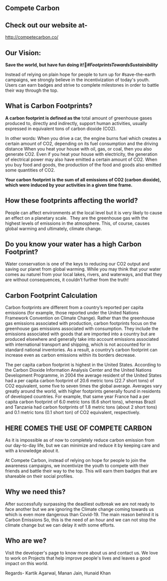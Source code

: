 ## **Compete Carbon**

## Check out our website at-
http://competecarbon.co/

## Our Vision:
**Save the world, but have fun doing it!_#FootprintsTowardsSustainibility_**

Instead of relying on plain hope for people to turn up for #save-the-earth campaigns, we strongly believe in the incentivization of today's youth.  Users can earn badges and strive to complete milestones in order to battle their way through the top.

## What is Carbon Footprints?
**A carbon footprint is defined as the** total amount of greenhouse gases produced to, directly and indirectly, support human activities, usually expressed in equivalent tons of carbon dioxide (CO2).

In other words: When you drive a car, the engine burns fuel which creates a certain amount of CO2, depending on its fuel consumption and the driving distance When you heat your house with oil, gas, or coal, then you also generate CO2. Even if you heat your house with electricity, the generation of electrical power may also have emitted a certain amount of CO2. When you buy food and goods, the production of the food and goods also emitted some quantities of CO2.

**Your carbon footprint is the sum of all emissions of CO2 (carbon dioxide), which were induced by your activities in a given time frame.**


## How these footprints affecting the world?
People can affect environments at the local level but it is very likely to cause an effect on a planetary scale. 
They are the greenhouse gas with the highest levels of emissions in the atmosphere. This, of course, causes global warming and ultimately, climate change.


## Do you know your water has a high Carbon Footprint?
Water conservation is one of the keys to reducing our CO2 output and saving our planet from global warming. While you may think that your water comes au naturel from your local lakes, rivers, and waterways, and that they are without consequences, it couldn’t further from the truth!


## Carbon Footprint Calculation
Carbon footprints are different from a country’s reported per capita emissions (for example, those reported under the United Nations Framework Convention on Climate Change). Rather than the greenhouse gas emissions associated with production, carbon footprints focus on the greenhouse gas emissions associated with consumption. They include the emissions associated with goods that are imported into a country but are produced elsewhere and generally take into account emissions associated with international transport and shipping, which is not accounted for in standard national inventories. As a result, a country’s carbon footprint can increase even as carbon emissions within its borders decrease.

The per capita carbon footprint is highest in the United States. According to the Carbon Dioxide Information Analysis Center and the United Nations Development Programme, in 2004 the average resident of the United States had a per capita carbon footprint of 20.6 metric tons (22.7 short tons) of CO2 equivalent, some five to seven times the global average. Averages vary greatly around the world, with higher footprints generally found in residents of developed countries. For example, that same year France had a per capita carbon footprint of 6.0 metric tons (6.6 short tons), whereas Brazil and Tanzania had carbon footprints of 1.8 metric tons (about 2 short tons) and 0.1 metric tons (0.1 short ton) of CO2 equivalent, respectively.


## HERE COMES THE USE OF COMPETE CARBON
As it is impossible as of now to completely reduce carbon emission from our day-to-day life, but we can minimize and reduce it by keeping care and with a knowledge about it.

At Compete Carbon, instead of relying on hope for people to join the awareness campaigns, we incentivize the youth to compete with their friends and battle their way to the top. This will earn them badges that are shareable on their social profiles.


## Why we need this?
After successfully surpassing the deadliest outbreak we are not ready to face another but we are ignoring the Climate change coming towards us which is even more dangerous than Covid-19. The main reason behind it is Carbon Emissions So, this is the need of an hour and we can not stop the climate change but we can delay it with some efforts. 

## Who are we?
Visit the developer's page to know more about us and contact us. We love to work on Projects that help improve people's lives and leaves a good impact on this world.

Regards- Kartik Agarwal, Manan Jain, Hunaid Khan







